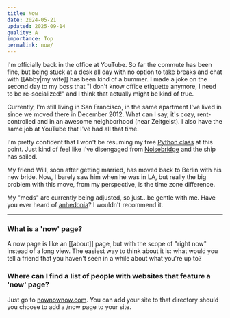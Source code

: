 ```yaml
---
title: Now
date: 2024-05-21
updated: 2025-09-14
quality: A
importance: Top
permalink: now/
---
```

I'm officially back in the office at YouTube. So far the commute has been fine,
but being stuck at a desk all day with no option to take breaks and chat with
[[Abby|my wife]] has been kind of a bummer. I made a joke on the second day to
my boss that "I don't know office etiquette anymore, I need to be
re-socialized!" and I think that actually might be kind of true.

Currently, I'm still living in San Francisco, in the same apartment I've lived
in since we moved there in December 2012. What can I say, it's cozy,
rent-controlled and in an awesome neighborhood (near Zeitgeist). I also have the
same job at YouTube that I've had all that time.

I'm pretty confident that I won't be resuming my free [Python
class](https://www.noisebridge.net/wiki/PyClass) at this point. Just kind of
feel like I've disengaged from [Noisebridge](https://noisebridge.net) and the
ship has sailed.

My friend Will, soon after getting married, has moved back to Berlin with his
new bride. Now, I barely saw him when he was in LA, but really the big problem
with this move, from my perspective, is the time zone difference.

My "meds" are currently being adjusted, so just...be gentle with me. Have you
ever heard of [anhedonia](https://en.wikipedia.org/wiki/Anhedonia)? I wouldn't
recommend it.

---

### What is a 'now' page?

A now page is like an [[about]] page, but with the scope of "right now" instead
of a long view. The easiest way to think about it is: what would you tell a
friend that you haven't seen in a while about what you're up to?

### Where can I find a list of people with websites that feature a 'now' page?

Just go to [nownownow.com](https://nownownow.com). You can add your site to that
directory should you choose to add a /now page to your site.
